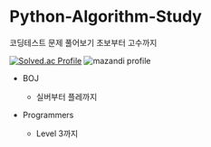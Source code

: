 # Python-Algorithm-Study
코딩테스트 문제 풀어보기
초보부터 고수까지

[![Solved.ac Profile](http://mazassumnida.wtf/api/v2/generate_badge?boj=jcw7468)](https://solved.ac/jcw7468)
![mazandi profile](http://mazandi.herokuapp.com/api?handle={jcw7468}&theme=warm)

- BOJ
  - 실버부터 플레까지

- Programmers
  - Level 3까지
